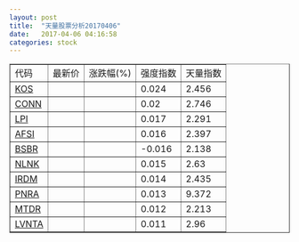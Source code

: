 ```yaml
---
layout: post
title:  "天量股票分析20170406"
date:   2017-04-06 04:16:58
categories: stock
---
```

<script type="text/javascript">
var stockList = []
stockList.push('gb_kos');
stockList.push('gb_conn');
stockList.push('gb_lpi');
stockList.push('gb_afsi');
stockList.push('gb_bsbr');
stockList.push('gb_nlnk');
stockList.push('gb_irdm');
stockList.push('gb_pnra');
stockList.push('gb_mtdr');
stockList.push('gb_lvnta');
</script>

<table border="1">
 <tr>
  <td>代码</td>
  <td>最新价</td>
  <td>涨跌幅(%)</td>
 <td>强度指数</td>
 <td>天量指数</td>
</tr>
  <tr id="kos"><td><a href="http://stock.finance.sina.com.cn/usstock/quotes/KOS.html" target="_blank">KOS</a></td><td></td><td></td><td>0.024</td><td>2.456</td></tr>
  <tr id="conn"><td><a href="http://stock.finance.sina.com.cn/usstock/quotes/CONN.html" target="_blank">CONN</a></td><td></td><td></td><td>0.02</td><td>2.746</td></tr>
  <tr id="lpi"><td><a href="http://stock.finance.sina.com.cn/usstock/quotes/LPI.html" target="_blank">LPI</a></td><td></td><td></td><td>0.017</td><td>2.291</td></tr>
  <tr id="afsi"><td><a href="http://stock.finance.sina.com.cn/usstock/quotes/AFSI.html" target="_blank">AFSI</a></td><td></td><td></td><td>0.016</td><td>2.397</td></tr>
  <tr id="bsbr"><td><a href="http://stock.finance.sina.com.cn/usstock/quotes/BSBR.html" target="_blank">BSBR</a></td><td></td><td></td><td>-0.016</td><td>2.138</td></tr>
  <tr id="nlnk"><td><a href="http://stock.finance.sina.com.cn/usstock/quotes/NLNK.html" target="_blank">NLNK</a></td><td></td><td></td><td>0.015</td><td>2.63</td></tr>
  <tr id="irdm"><td><a href="http://stock.finance.sina.com.cn/usstock/quotes/IRDM.html" target="_blank">IRDM</a></td><td></td><td></td><td>0.014</td><td>2.435</td></tr>
  <tr id="pnra"><td><a href="http://stock.finance.sina.com.cn/usstock/quotes/PNRA.html" target="_blank">PNRA</a></td><td></td><td></td><td>0.013</td><td>9.372</td></tr>
  <tr id="mtdr"><td><a href="http://stock.finance.sina.com.cn/usstock/quotes/MTDR.html" target="_blank">MTDR</a></td><td></td><td></td><td>0.012</td><td>2.213</td></tr>
  <tr id="lvnta"><td><a href="http://stock.finance.sina.com.cn/usstock/quotes/LVNTA.html" target="_blank">LVNTA</a></td><td></td><td></td><td>0.011</td><td>2.96</td></tr>
</table>
